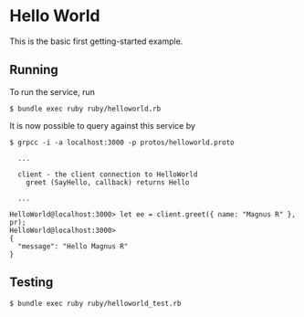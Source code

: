 # Hello World
This is the basic first getting-started example.

## Running
To run the service, run
```
$ bundle exec ruby ruby/helloworld.rb
```

It is now possible to query against this service by
```
$ grpcc -i -a localhost:3000 -p protos/helloworld.proto

  ...

  client - the client connection to HelloWorld
    greet (SayHello, callback) returns Hello

  ...

HelloWorld@localhost:3000> let ee = client.greet({ name: "Magnus R" }, pr);
HelloWorld@localhost:3000>
{
  "message": "Hello Magnus R"
}
```

## Testing
```
$ bundle exec ruby ruby/helloworld_test.rb
```
